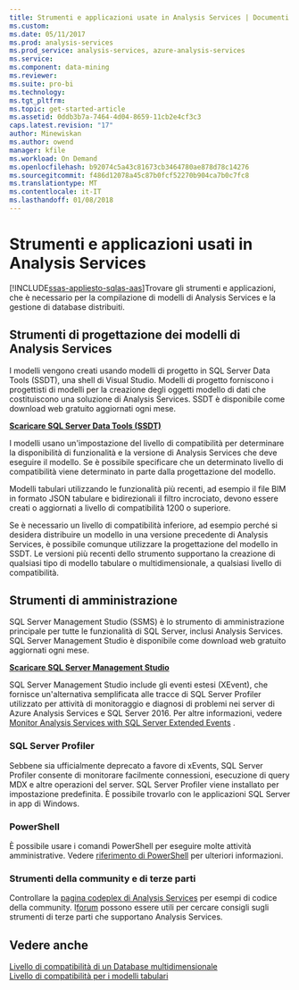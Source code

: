 ```yaml
---
title: Strumenti e applicazioni usate in Analysis Services | Documenti Microsoft
ms.custom: 
ms.date: 05/11/2017
ms.prod: analysis-services
ms.prod_service: analysis-services, azure-analysis-services
ms.service: 
ms.component: data-mining
ms.reviewer: 
ms.suite: pro-bi
ms.technology: 
ms.tgt_pltfrm: 
ms.topic: get-started-article
ms.assetid: 0ddb3b7a-7464-4d04-8659-11cb2e4cf3c3
caps.latest.revision: "17"
author: Minewiskan
ms.author: owend
manager: kfile
ms.workload: On Demand
ms.openlocfilehash: b92074c5a43c81673cb3464780ae878d78c14276
ms.sourcegitcommit: f486d12078a45c87b0fcf52270b904ca7b0c7fc8
ms.translationtype: MT
ms.contentlocale: it-IT
ms.lasthandoff: 01/08/2018
---
```

# <a name="tools-and-applications-used-in-analysis-services"></a>Strumenti e applicazioni usati in Analysis Services
[!INCLUDE[ssas-appliesto-sqlas-aas](../includes/ssas-appliesto-sqlas-aas.md)]Trovare gli strumenti e applicazioni, che è necessario per la compilazione di modelli di Analysis Services e la gestione di database distribuiti.  
  
## <a name="analysis-services-model-designers"></a>Strumenti di progettazione dei modelli di Analysis Services  
 I modelli vengono creati usando modelli di progetto in SQL Server Data Tools (SSDT), una shell di Visual Studio. Modelli di progetto forniscono i progettisti di modelli per la creazione degli oggetti modello di dati che costituiscono una soluzione di Analysis Services. SSDT è disponibile come download web gratuito aggiornati ogni mese.

 **[Scaricare SQL Server Data Tools (SSDT)](https://docs.microsoft.com/sql/ssdt/download-sql-server-data-tools-ssdt)** 
  
 I modelli usano un'impostazione del livello di compatibilità per determinare la disponibilità di funzionalità e la versione di Analysis Services che deve eseguire il modello.  Se è possibile specificare che un determinato livello di compatibilità viene determinato in parte dalla progettazione del modello.  
  
 Modelli tabulari utilizzando le funzionalità più recenti, ad esempio il file BIM in formato JSON tabulare e bidirezionali il filtro incrociato, devono essere creati o aggiornati a livello di compatibilità 1200 o superiore.  
  
 Se è necessario un livello di compatibilità inferiore, ad esempio perché si desidera distribuire un modello in una versione precedente di Analysis Services, è possibile comunque utilizzare la progettazione del modello in SSDT. Le versioni più recenti dello strumento supportano la creazione di qualsiasi tipo di modello tabulare o multidimensionale, a qualsiasi livello di compatibilità.   

## <a name="administrative-tools"></a>Strumenti di amministrazione  
  
 SQL Server Management Studio (SSMS) è lo strumento di amministrazione principale per tutte le funzionalità di SQL Server, inclusi Analysis Services. SQL Server Management Studio è disponibile come download web gratuito aggiornati ogni mese. 
  
**[Scaricare SQL Server Management Studio](../ssms/download-sql-server-management-studio-ssms.md)** 
  
 SQL Server Management Studio include gli eventi estesi (XEvent), che fornisce un'alternativa semplificata alle tracce di SQL Server Profiler utilizzato per attività di monitoraggio e diagnosi di problemi nei server di Azure Analysis Services e SQL Server 2016. Per altre informazioni, vedere [Monitor Analysis Services with SQL Server Extended Events](../analysis-services/instances/monitor-analysis-services-with-sql-server-extended-events.md) .  
  
### <a name="sql-server-profiler"></a>SQL Server Profiler  
 Sebbene sia ufficialmente deprecato a favore di xEvents, SQL Server Profiler consente di monitorare facilmente connessioni, esecuzione di query MDX e altre operazioni del server. SQL Server Profiler viene installato per impostazione predefinita. È possibile trovarlo con le applicazioni SQL Server in app di Windows.  
  
### <a name="powershell"></a>PowerShell  
 È possibile usare i comandi PowerShell per eseguire molte attività amministrative. Vedere [riferimento di PowerShell](../analysis-services/powershell/analysis-services-powershell-reference.md) per ulteriori informazioni.  
  
### <a name="community-and-third-party-tools"></a>Strumenti della community e di terze parti  
 Controllare la [pagina codeplex di Analysis Services](http://sqlsrvanalysissrvcs.codeplex.com/) per esempi di codice della community. I[forum](http://social.msdn.microsoft.com/Forums/sqlserver/home?forum=sqlanalysisservices) possono essere utili per cercare consigli sugli strumenti di terze parti che supportano Analysis Services.  
  
## <a name="see-also"></a>Vedere anche  
 [Livello di compatibilità di un Database multidimensionale](../analysis-services/multidimensional-models/compatibility-level-of-a-multidimensional-database-analysis-services.md)   
 [Livello di compatibilità per i modelli tabulari](../analysis-services/tabular-models/compatibility-level-for-tabular-models-in-analysis-services.md)  
  
  
